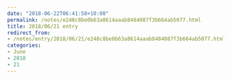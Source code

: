 ```yaml
---
date: "2018-06-22T06:41:50+10:00"
permalink: /notes/e248c8be0b63a8614aaab8484087f3b664ab5077.html
title: 2018/06/21 entry
redirect_from:
- /notes/entry/2018/06/21/e248c8be0b63a8614aaab8484087f3b664ab5077.html
categories:
- June
- 2018
- 21
---
```

